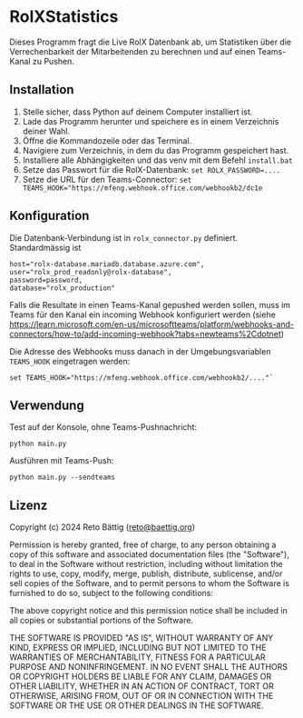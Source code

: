 # RolXStatistics

Dieses Programm fragt die Live RolX Datenbank ab, um Statistiken über 
die Verrechenbarkeit der Mitarbeitenden zu berechnen und auf einen Teams-
Kanal zu Pushen.

## Installation

1. Stelle sicher, dass Python auf deinem Computer installiert ist.
2. Lade das Programm herunter und speichere es in einem Verzeichnis deiner Wahl.
3. Öffne die Kommandozeile oder das Terminal.
4. Navigiere zum Verzeichnis, in dem du das Programm gespeichert hast.
5. Installiere alle Abhängigkeiten und das venv mit dem Befehl `install.bat`
7. Setze das Passwort für die RolX-Datenbank: `set ROLX_PASSWORD=....`
8. Setze die URL für den Teams-Connector: `set TEAMS_HOOK="https://mfeng.webhook.office.com/webhookb2/dc1e`

## Konfiguration

Die Datenbank-Verbindung ist in `rolx_connector.py` definiert. Standardmässig ist 
```
host="rolx-database.mariadb.database.azure.com",
user="rolx_prod_readonly@rolx-database",
password=password,
database="rolx_production"
```

Falls die Resultate in einen Teams-Kanal gepushed werden sollen, muss im
Teams für den Kanal ein incoming Webhook konfiguriert werden (siehe https://learn.microsoft.com/en-us/microsoftteams/platform/webhooks-and-connectors/how-to/add-incoming-webhook?tabs=newteams%2Cdotnet)

Die Adresse des Webhooks muss danach in der Umgebungsvariablen `TEAMS_HOOK` eingetragen werden:
```
set TEAMS_HOOK="https://mfeng.webhook.office.com/webhookb2/...."`
```

## Verwendung

Test auf der Konsole, ohne Teams-Pushnachricht:
```
python main.py
```

Ausführen mit Teams-Push:

```
python main.py --sendteams
```






## Lizenz

Copyright (c) 2024 Reto Bättig (reto@baettig.org)

Permission is hereby granted, free of charge, to any person obtaining a copy of this software and associated documentation files (the "Software"), to deal in the Software without restriction, including without limitation the rights to use, copy, modify, merge, publish, distribute, sublicense, and/or sell copies of the Software, and to permit persons to whom the Software is furnished to do so, subject to the following conditions:

The above copyright notice and this permission notice shall be included in all copies or substantial portions of the Software.

THE SOFTWARE IS PROVIDED "AS IS", WITHOUT WARRANTY OF ANY KIND, EXPRESS OR IMPLIED, INCLUDING BUT NOT LIMITED TO THE WARRANTIES OF MERCHANTABILITY, FITNESS FOR A PARTICULAR PURPOSE AND NONINFRINGEMENT. IN NO EVENT SHALL THE AUTHORS OR COPYRIGHT HOLDERS BE LIABLE FOR ANY CLAIM, DAMAGES OR OTHER LIABILITY, WHETHER IN AN ACTION OF CONTRACT, TORT OR OTHERWISE, ARISING FROM, OUT OF OR IN CONNECTION WITH THE SOFTWARE OR THE USE OR OTHER DEALINGS IN THE SOFTWARE.

